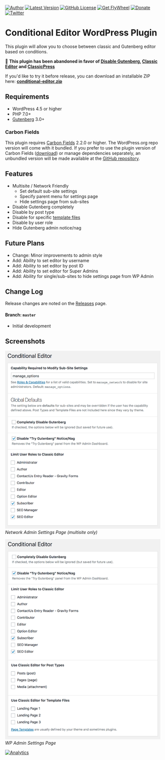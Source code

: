 [![Author](https://img.shields.io/badge/author-Daniel%20M.%20Hendricks-lightgrey.svg?colorB=9900cc )](https://www.danhendricks.com/??utm_source=github.com&utm_medium=campaign&utm_content=button&utm_campaign=wordpress-conditional-editor-plugin)
[![Latest Version](https://img.shields.io/github/release/cloudverve/wordpress-conditional-editor-plugin.svg)](https://github.com/cloudverve/wordpress-conditional-editor-plugin/releases)
[![GitHub License](https://img.shields.io/badge/license-GPLv2-yellow.svg)](https://raw.githubusercontent.com/cloudverve/wordpress-conditional-editor-plugin/master/LICENSE)
[![Get FlyWheel](https://img.shields.io/badge/style-FlyWheel-green.svg?style=flat&label=get%20hosted&colorB=AE2A21)](https://share.getf.ly/e25g6k?utm_source=github.com&utm_medium=referral&utm_content=button&utm_campaign=wordpress-conditional-editor-plugin)
[![Donate](https://img.shields.io/badge/Donate-PayPal-green.svg)](https://paypal.me/danielhendricks)
[![Twitter](https://img.shields.io/twitter/url/https/github.com/cloudverve/wordpress-conditional-editor-plugin.svg?style=social)](https://twitter.com/danielhendricks)

# Conditional Editor WordPress Plugin

This plugin will allow you to choose between classic and Gutenberg editor based on conditions.

:no_entry_sign: **This plugin has been abandoned in favor of [Disable Gutenberg](https://wordpress.org/plugins/disable-gutenberg/), [Classic Editor](https://wordpress.org/plugins/classic-editor/) and [ClassicPress](https://www.classicpress.net/?utm_source=github.com&utm_medium=referral&utm_content=link&utm_campaign=cloudverve%2Fwordpress-conditional-editor-plugin)**

If you'd like to try it before release, you can download an installable ZIP here: [**conditional-editor.zip**](https://f001.backblazeb2.com/file/hendricks/projects/github/cloudverve/wordpress-conditional-editor-plugin/conditional-editor.zip)

## Requirements

* WordPress 4.5 or higher
* PHP 7.0+
* [Gutenberg](https://wordpress.org/plugins/gutenberg/) 3.0+

### Carbon Fields

This plugin requires [Carbon Fields](https://carbonfields.net/) 2.2.0 or higher. The WordPress.org repo version will come with it bundled. If you prefer to use the plugin version of Carbon Fields ([download](https://carbonfields.net/zip/latest/)) or manage dependencies separately, an unbundled version will be made available at the [GitHub repository](https://github.com/cloudverve/wordpress-conditional-editor-plugin/).

## Features

* Multisite / Network Friendly
	* Set default sub-site settings
	* Specify parent menu for settings page
  * Hide settings page from sub-sites
* Disable Gutenberg completely
* Disable by post type
* Disable for specific [template files](https://developer.wordpress.org/themes/basics/template-files/)
* Disable by user role
* Hide Gutenberg admin notice/nag

## Future Plans

* Change: Minor improvements to admin style
* Add: Ability to set editor by username
* Add: Ability to set editor by post ID
* Add: Ability to set editor for Super Admins
* Add: Ability for single/sub-sites to hide settings page from WP Admin

## Change Log

Release changes are noted on the [Releases](https://github.com/cloudverve/wordpress-conditional-editor-plugin/releases) page.

#### Branch: `master`

* Initial development

## Screenshots

![Plugin Network Admin Settings Screen](https://raw.githubusercontent.com/cloudverve/wordpress-conditional-editor-plugin/master/assets/screenshot-1.png "Plugin Network Admin Settings Screen")
_Network Admin Settings Page (multisite only)_

![Plugin Settings Screen](https://raw.githubusercontent.com/cloudverve/wordpress-conditional-editor-plugin/master/assets/screenshot-2.png "Plugin Settings Screen")
_WP Admin Settings Page_

[![Analytics](https://ga-beacon.appspot.com/UA-67333102-2/cloudverve/wordpress-conditional-editor-plugin)](https://github.com/igrigorik/ga-beacon/?utm_source=github.com&utm_medium=referral&utm_content=button&utm_campaign=wordpress-conditional-editor-plugin)
